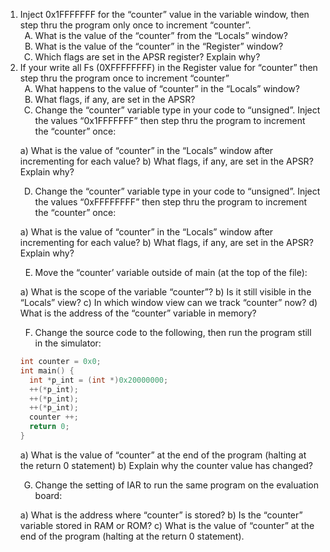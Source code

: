 <style type="text/css">
    ol ol { list-style-type: upper-alpha; }
</style>
<ol type="1">
  <li>Inject 0x1FFFFFFF for the “counter” value in the variable window, then step thru the program only once to increment “counter”.
    <ol type="a"> 
      <li>What is the value of the “counter” from the “Locals” window?</li>
      <li>What is the value of the “counter” in the “Register” window?</li>
      <li>Which flags are set in the APSR register? Explain why?</li>
    </ol>
  </li>
  <li>If your write all Fs (0XFFFFFFFF) in the Register value for “counter” then step thru the program once to increment “counter”
    <ol type="a">
       <li>What happens to the value of “counter” in the “Locals” window?</li>
       <li>What flags, if any, are set in the APSR?</li>
    </ol>

3. Change the “counter” variable type in your code to “unsigned”. Inject the values “0x1FFFFFFF” then step thru the program to increment the “counter” once:

a) What is the value of “counter” in the “Locals” window after incrementing for each value?
b) What flags, if any, are set in the APSR? Explain why?

4. Change the “counter” variable type in your code to “unsigned”. Inject the values “0xFFFFFFFF” then step thru the program to increment the “counter” once:

a) What is the value of “counter” in the “Locals” window after incrementing for each value?
b) What flags, if any, are set in the APSR? Explain why?

5. Move the “counter’ variable outside of main (at the top of the file):

a) What is the scope of the variable “counter”?
b) Is it still visible in the “Locals” view?
c) In which window view can we track “counter” now?
d) What is the address of the “counter” variable in memory?

6. Change the source code to the following, then run the program still in the simulator:
```c
int counter = 0x0;
int main() {
  int *p_int = (int *)0x20000000;
  ++(*p_int);
  ++(*p_int);
  ++(*p_int);
  counter ++;
  return 0;
}
```

a) What is the value of “counter” at the end of the program (halting at the return 0 statement)
b) Explain why the counter value has changed?

7. Change the setting of IAR to run the same program on the evaluation board:

a) What is the address where “counter” is stored?
b) Is the “counter” variable stored in RAM or ROM?
c) What is the value of “counter” at the end of the program (halting at the return 0
statement).
</ol>
